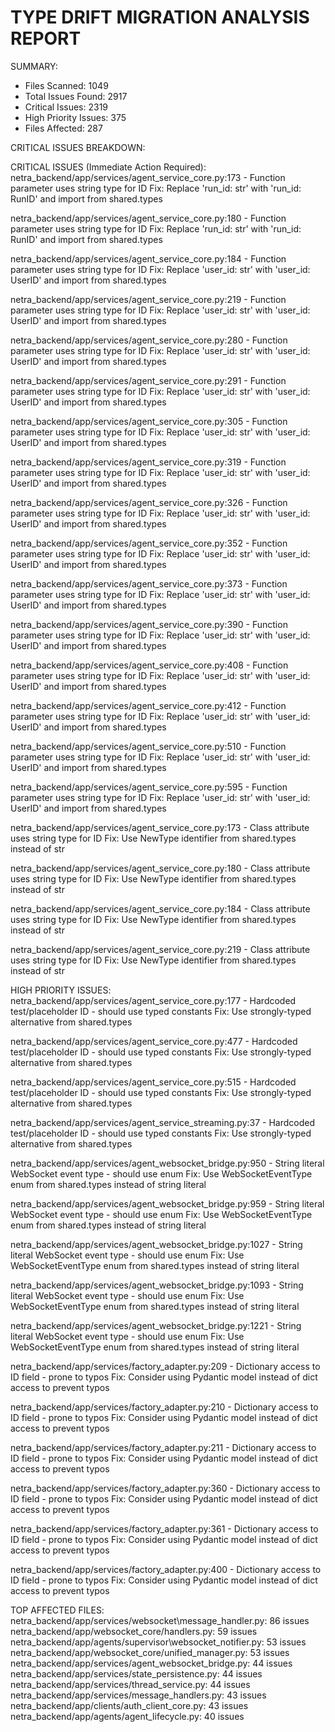 
TYPE DRIFT MIGRATION ANALYSIS REPORT
=====================================

SUMMARY:
- Files Scanned: 1049
- Total Issues Found: 2917
- Critical Issues: 2319
- High Priority Issues: 375
- Files Affected: 287

CRITICAL ISSUES BREAKDOWN:

CRITICAL ISSUES (Immediate Action Required):
  netra_backend/app/services/agent_service_core.py:173 - Function parameter uses string type for ID
    Fix: Replace 'run_id: str' with 'run_id: RunID' and import from shared.types

  netra_backend/app/services/agent_service_core.py:180 - Function parameter uses string type for ID
    Fix: Replace 'run_id: str' with 'run_id: RunID' and import from shared.types

  netra_backend/app/services/agent_service_core.py:184 - Function parameter uses string type for ID
    Fix: Replace 'user_id: str' with 'user_id: UserID' and import from shared.types

  netra_backend/app/services/agent_service_core.py:219 - Function parameter uses string type for ID
    Fix: Replace 'user_id: str' with 'user_id: UserID' and import from shared.types

  netra_backend/app/services/agent_service_core.py:280 - Function parameter uses string type for ID
    Fix: Replace 'user_id: str' with 'user_id: UserID' and import from shared.types

  netra_backend/app/services/agent_service_core.py:291 - Function parameter uses string type for ID
    Fix: Replace 'user_id: str' with 'user_id: UserID' and import from shared.types

  netra_backend/app/services/agent_service_core.py:305 - Function parameter uses string type for ID
    Fix: Replace 'user_id: str' with 'user_id: UserID' and import from shared.types

  netra_backend/app/services/agent_service_core.py:319 - Function parameter uses string type for ID
    Fix: Replace 'user_id: str' with 'user_id: UserID' and import from shared.types

  netra_backend/app/services/agent_service_core.py:326 - Function parameter uses string type for ID
    Fix: Replace 'user_id: str' with 'user_id: UserID' and import from shared.types

  netra_backend/app/services/agent_service_core.py:352 - Function parameter uses string type for ID
    Fix: Replace 'user_id: str' with 'user_id: UserID' and import from shared.types

  netra_backend/app/services/agent_service_core.py:373 - Function parameter uses string type for ID
    Fix: Replace 'user_id: str' with 'user_id: UserID' and import from shared.types

  netra_backend/app/services/agent_service_core.py:390 - Function parameter uses string type for ID
    Fix: Replace 'user_id: str' with 'user_id: UserID' and import from shared.types

  netra_backend/app/services/agent_service_core.py:408 - Function parameter uses string type for ID
    Fix: Replace 'user_id: str' with 'user_id: UserID' and import from shared.types

  netra_backend/app/services/agent_service_core.py:412 - Function parameter uses string type for ID
    Fix: Replace 'user_id: str' with 'user_id: UserID' and import from shared.types

  netra_backend/app/services/agent_service_core.py:510 - Function parameter uses string type for ID
    Fix: Replace 'user_id: str' with 'user_id: UserID' and import from shared.types

  netra_backend/app/services/agent_service_core.py:595 - Function parameter uses string type for ID
    Fix: Replace 'user_id: str' with 'user_id: UserID' and import from shared.types

  netra_backend/app/services/agent_service_core.py:173 - Class attribute uses string type for ID
    Fix: Use NewType identifier from shared.types instead of str

  netra_backend/app/services/agent_service_core.py:180 - Class attribute uses string type for ID
    Fix: Use NewType identifier from shared.types instead of str

  netra_backend/app/services/agent_service_core.py:184 - Class attribute uses string type for ID
    Fix: Use NewType identifier from shared.types instead of str

  netra_backend/app/services/agent_service_core.py:219 - Class attribute uses string type for ID
    Fix: Use NewType identifier from shared.types instead of str


HIGH PRIORITY ISSUES:
  netra_backend/app/services/agent_service_core.py:177 - Hardcoded test/placeholder ID - should use typed constants
    Fix: Use strongly-typed alternative from shared.types

  netra_backend/app/services/agent_service_core.py:477 - Hardcoded test/placeholder ID - should use typed constants
    Fix: Use strongly-typed alternative from shared.types

  netra_backend/app/services/agent_service_core.py:515 - Hardcoded test/placeholder ID - should use typed constants
    Fix: Use strongly-typed alternative from shared.types

  netra_backend/app/services/agent_service_streaming.py:37 - Hardcoded test/placeholder ID - should use typed constants
    Fix: Use strongly-typed alternative from shared.types

  netra_backend/app/services/agent_websocket_bridge.py:950 - String literal WebSocket event type - should use enum
    Fix: Use WebSocketEventType enum from shared.types instead of string literal

  netra_backend/app/services/agent_websocket_bridge.py:959 - String literal WebSocket event type - should use enum
    Fix: Use WebSocketEventType enum from shared.types instead of string literal

  netra_backend/app/services/agent_websocket_bridge.py:1027 - String literal WebSocket event type - should use enum
    Fix: Use WebSocketEventType enum from shared.types instead of string literal

  netra_backend/app/services/agent_websocket_bridge.py:1093 - String literal WebSocket event type - should use enum
    Fix: Use WebSocketEventType enum from shared.types instead of string literal

  netra_backend/app/services/agent_websocket_bridge.py:1221 - String literal WebSocket event type - should use enum
    Fix: Use WebSocketEventType enum from shared.types instead of string literal

  netra_backend/app/services/factory_adapter.py:209 - Dictionary access to ID field - prone to typos
    Fix: Consider using Pydantic model instead of dict access to prevent typos

  netra_backend/app/services/factory_adapter.py:210 - Dictionary access to ID field - prone to typos
    Fix: Consider using Pydantic model instead of dict access to prevent typos

  netra_backend/app/services/factory_adapter.py:211 - Dictionary access to ID field - prone to typos
    Fix: Consider using Pydantic model instead of dict access to prevent typos

  netra_backend/app/services/factory_adapter.py:360 - Dictionary access to ID field - prone to typos
    Fix: Consider using Pydantic model instead of dict access to prevent typos

  netra_backend/app/services/factory_adapter.py:361 - Dictionary access to ID field - prone to typos
    Fix: Consider using Pydantic model instead of dict access to prevent typos

  netra_backend/app/services/factory_adapter.py:400 - Dictionary access to ID field - prone to typos
    Fix: Consider using Pydantic model instead of dict access to prevent typos


TOP AFFECTED FILES:
  netra_backend/app/services/websocket\message_handler.py: 86 issues
  netra_backend/app/websocket_core/handlers.py: 59 issues
  netra_backend/app/agents/supervisor\websocket_notifier.py: 53 issues
  netra_backend/app/websocket_core/unified_manager.py: 53 issues
  netra_backend/app/services/agent_websocket_bridge.py: 44 issues
  netra_backend/app/services/state_persistence.py: 44 issues
  netra_backend/app/services/thread_service.py: 44 issues
  netra_backend/app/services/message_handlers.py: 43 issues
  netra_backend/app/clients/auth_client_core.py: 43 issues
  netra_backend/app/agents/agent_lifecycle.py: 40 issues
